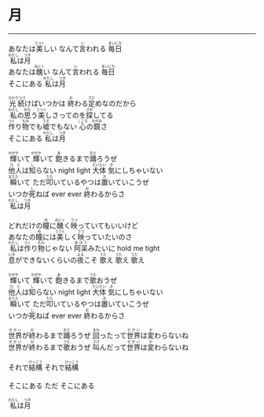 # 月
---
<lyric>
あなたは<ruby>美<rt>うつく</rt></ruby>しい なんて<ruby>言<rt>い</rt></ruby>われる <ruby>毎日<rt>まいにち</rt></ruby><br/>
<ruby>私<rt>わたし</rt></ruby>は<ruby>月<rt>つき</rt></ruby><br/>
あなたは<ruby>醜<rt>みにく</rt></ruby>い なんて<ruby>言<rt>い</rt></ruby>われる <ruby>毎日<rt>まいにち</rt></ruby><br/>
そこにある <ruby>私<rt>わたし</rt></ruby>は<ruby>月<rt>つき</rt></ruby><br/>
<br/>
<ruby>光続<rt>ひかりつづ</rt></ruby>けばいつかは <ruby>終<rt>お</rt></ruby>わる<ruby>定<rt>さだ</rt></ruby>めなのだから<br/>
<ruby>私<rt>わたし</rt></ruby>の<ruby>思<rt>おも</rt></ruby>う<ruby>美<rt>うつく</rt></ruby>しさってのを<ruby>探<rt>さが</rt></ruby>してる<br/>
<ruby>作<rt>つく</rt></ruby>り<ruby>物<rt>もの</rt></ruby>でも<ruby>嘘<rt>うそ</rt></ruby>でもない <ruby>心<rt>こころ</rt></ruby>の<ruby>鏡<rt>かがみ</rt></ruby>さ<br/>
そこにある <ruby>私<rt>わたし</rt></ruby>は<ruby>月<rt>つき</rt></ruby><br/>
<br/>
<ruby>輝<rt>かがや</rt></ruby>いて <ruby>輝<rt>かがや</rt></ruby>いて <ruby>飽<rt>あ</rt></ruby>きるまで<ruby>踊<rt>おど</rt></ruby>ろうぜ<br/>
<ruby>他人<rt>ひと</rt></ruby>は<ruby>知<rt>し</rt></ruby>らない night light <ruby>大体<rt>だいたい</rt></ruby> <ruby>気<rt>き</rt></ruby>にしちゃいない<br/>
<ruby>瞬<rt>またた</rt></ruby>いて ただ<ruby>叩<rt>たた</rt></ruby>いているやつは<ruby>置<rt>お</rt></ruby>いていこうぜ<br/>
いつか<ruby>死<rt>し</rt></ruby>ねば ever ever <ruby>終<rt>お</rt></ruby>わるからさ<br/>
<ruby>私<rt>わたし</rt></ruby>は<ruby>月<rt>つき</rt></ruby><br/>
<br/>
どれだけの<ruby>瞳<rt>め</rt></ruby>に<ruby>醜<rt>みにく</rt></ruby>く<ruby>映<rt>うつ</rt></ruby>っていてもいいけど<br/>
あなたの<ruby>瞳<rt>め</rt></ruby>には<ruby>美<rt>うつく</rt></ruby>しく<ruby>映<rt>うつ</rt></ruby>っていたいのさ<br/>
<ruby>私<rt>わたし</rt></ruby>は<ruby>作<rt>つく</rt></ruby>り<ruby>物<rt>もの</rt></ruby>じゃない <ruby>阿呆<rt>あほう</rt></ruby>みたいに hold me tight<br/>
<ruby>息<rt>いき</rt></ruby>ができないくらいの<ruby>夜<rt>よる</rt></ruby>こそ <ruby>歌<rt>うた</rt></ruby>え <ruby>歌<rt>うた</rt></ruby>え <ruby>歌<rt>うた</rt></ruby>え<br/>
<br/>
<ruby>輝<rt>かがや</rt></ruby>いて <ruby>輝<rt>かがや</rt></ruby>いて <ruby>飽<rt>あ</rt></ruby>きるまで<ruby>歌<rt>うた</rt></ruby>おうぜ<br/>
<ruby>他人<rt>ひと</rt></ruby>は<ruby>知<rt>し</rt></ruby>らない night light <ruby>大体<rt>だいたい</rt></ruby> <ruby>気<rt>き</rt></ruby>にしちゃいない<br/>
<ruby>瞬<rt>またた</rt></ruby>いて ただ<ruby>叩<rt>たた</rt></ruby>いているやつは<ruby>置<rt>お</rt></ruby>いていこうぜ<br/>
いつか<ruby>死<rt>し</rt></ruby>ねば ever ever <ruby>終<rt>お</rt></ruby>わるからさ<br/>
<br/>
<ruby>世界<rt>せかい</rt></ruby>が<ruby>終<rt>お</rt></ruby>わるまで<ruby>踊<rt>おど</rt></ruby>ろうぜ <ruby>回<rt>まわ</rt></ruby>ったって<ruby>世界<rt>せかい</rt></ruby>は<ruby>変<rt>か</rt></ruby>わらないね<br/>
<ruby>世界<rt>せかい</rt></ruby>が<ruby>終<rt>お</rt></ruby>わるまで<ruby>歌<rt>うた</rt></ruby>おうぜ <ruby>叫<rt>さけ</rt></ruby>んだって<ruby>世界<rt>せかい</rt></ruby>は<ruby>変<rt>か</rt></ruby>わらないね<br/>
<br/>
それで<ruby>結構<rt>けっこう</rt></ruby> それで<ruby>結構<rt>けっこう</rt></ruby><br/>
<br/>
そこにある ただ そこにある<br/>
<br/>
<ruby>私<rt>わたし</rt></ruby>は<ruby>月<rt>つき</rt></ruby><br/>
</lyric>
